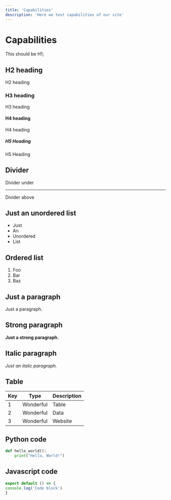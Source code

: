 ```yaml
---
title: 'Capabilities'
description: 'Here we test capabilities of our site'
---
```


<!-- Content of the page -->

# Capabilities 

This should be H1;

## H2 heading

H2 heading

### H3 heading

H3 heading

#### H4 heading

H4 heading

##### H5 Heading

H5 Heading

## Divider 

Divider under

---

Divider above

## Just an unordered list 

- Just
- An
- Unordered
- List

## Ordered list

1. Foo
2. Bar
3. Baz

## Just a paragraph

Just a paragraph.

## Strong paragraph

**Just a strong paragraph.**

## Italic paragraph

_Just an italic paragraph._

## Table 

| Key | Type      | Description |
| --- | --------- | ----------- |
| 1   | Wonderful | Table       |
| 2   | Wonderful | Data        |
| 3   | Wonderful | Website     |

## Python code

```python
def hello_world():
    print("Hello, World!")
```

## Javascript code

```js [file.js]{4-6,7} meta-info=val
export default () => {
console.log('Code block')
}
```